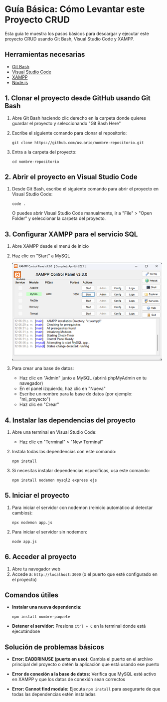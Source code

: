 # Guía Básica: Cómo Levantar este Proyecto CRUD

Esta guía te muestra los pasos básicos para descargar y ejecutar este proyecto CRUD usando Git Bash, Visual Studio Code y XAMPP.

## Herramientas necesarias

- [Git Bash](https://gitforwindows.org/)
- [Visual Studio Code](https://code.visualstudio.com/)
- [XAMPP](https://www.apachefriends.org/es/index.html)
- [Node.js](https://nodejs.org/)

## 1. Clonar el proyecto desde GitHub usando Git Bash

1. Abre Git Bash haciendo clic derecho en la carpeta donde quieres guardar el proyecto y seleccionando "Git Bash Here"

2. Escribe el siguiente comando para clonar el repositorio:
   ```
   git clone https://github.com/usuario/nombre-repositorio.git
   ```

3. Entra a la carpeta del proyecto:
   ```
   cd nombre-repositorio
   ```

## 2. Abrir el proyecto en Visual Studio Code

1. Desde Git Bash, escribe el siguiente comando para abrir el proyecto en Visual Studio Code:
   ```
   code .
   ```

   O puedes abrir Visual Studio Code manualmente, ir a "File" > "Open Folder" y seleccionar la carpeta del proyecto.

## 3. Configurar XAMPP para el servicio SQL

1. Abre XAMPP desde el menú de inicio

2. Haz clic en "Start" a MySQL
   
   ![XAMPP Panel](/public/images/xammp.png)

3. Para crear una base de datos:
   - Haz clic en "Admin" junto a MySQL (abrirá phpMyAdmin en tu navegador)
   - En el panel izquierdo, haz clic en "Nueva"
   - Escribe un nombre para la base de datos (por ejemplo: "mi_proyecto")
   - Haz clic en "Crear"

## 4. Instalar las dependencias del proyecto

1. Abre una terminal en Visual Studio Code:
   - Haz clic en "Terminal" > "New Terminal"

2. Instala todas las dependencias con este comando:
   ```
   npm install
   ```

3. Si necesitas instalar dependencias específicas, usa este comando:
   ```
   npm install nodemon mysql2 express ejs
   ```

## 5. Iniciar el proyecto

1. Para iniciar el servidor con nodemon (reinicio automático al detectar cambios):
   ```
   npx nodemon app.js
   ```

2. Para iniciar el servidor sin nodemon:
   ```
   node app.js
   ```

## 6. Acceder al proyecto

1. Abre tu navegador web
2. Accede a: `http://localhost:3000` (o el puerto que esté configurado en el proyecto)

## Comandos útiles

- **Instalar una nueva dependencia:**
  ```
  npm install nombre-paquete
  ```

- **Detener el servidor:**
  Presiona `Ctrl + C` en la terminal donde está ejecutándose

## Solución de problemas básicos

- **Error: EADDRINUSE (puerto en uso):**
  Cambia el puerto en el archivo principal del proyecto o detén la aplicación que está usando ese puerto

- **Error de conexión a la base de datos:**
  Verifica que MySQL esté activo en XAMPP y que los datos de conexión sean correctos

- **Error: Cannot find module:**
  Ejecuta `npm install` para asegurarte de que todas las dependencias estén instaladas